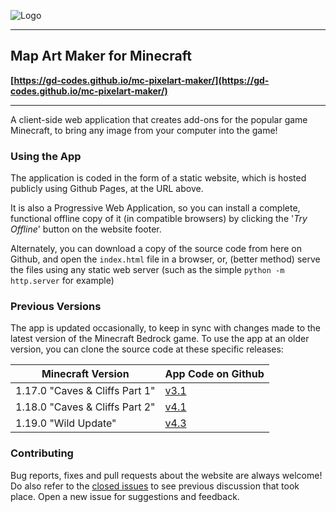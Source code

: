 ![Logo](./images/android-chrome-192x192.png)

------

## Map Art Maker for Minecraft

**[https://gd-codes.github.io/mc-pixelart-maker/](https://gd-codes.github.io/mc-pixelart-maker/)**

------

A client-side web application that creates add-ons for the popular game Minecraft, to bring any image from your computer into the game!

### Using the App

The application is coded in the form of a static website, which is hosted publicly using Github Pages, at the URL above.

It is also a Progressive Web Application, so you can install a complete, functional offline copy of it (in compatible browsers) by clicking the '_Try Offline_' button on the website footer.

Alternately, you can download a copy of the source code from here on Github, and open the `index.html` file in a browser, or, (better method) serve the files using any static web server (such as the simple `python -m http.server` for example)

### Previous Versions

The app is updated occasionally, to keep in sync with changes made to the latest version of the Minecraft Bedrock game. To use the app at an older version, you can clone the source code at these specific releases:

 Minecraft Version | App Code on Github |
| - | - |
| 1.17.0 "Caves & Cliffs Part 1" | [v3.1](https://github.com/gd-codes/mc-pixelart-maker/tree/v3.1) |
| 1.18.0 "Caves & Cliffs Part 2" | [v4.1](https://github.com/gd-codes/mc-pixelart-maker/tree/v4.1) |
| 1.19.0 "Wild Update" | [v4.3](https://github.com/gd-codes/mc-pixelart-maker/tree/v4.3) |

### Contributing

Bug reports, fixes and pull requests about the website are always welcome! Do also refer to the [closed issues](https://github.com/gd-codes/mc-pixelart-maker/issues?q=is%3Aissue+is%3Aclosed) to see previous discussion that took place. Open a new issue for suggestions and feedback.

